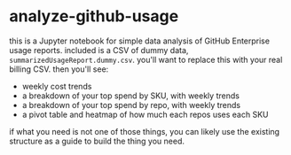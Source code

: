 # analyze-github-usage

this is a Jupyter notebook for simple data analysis of GitHub Enterprise usage reports. included is a CSV of dummy data, `summarizedUsageReport.dummy.csv`. you'll want to replace this with your real billing CSV. then you'll see:

- weekly cost trends
- a breakdown of your top spend by SKU, with weekly trends
- a breakdown of your top spend by repo, with weekly trends
- a pivot table and heatmap of how much each repos uses each SKU

if what you need is not one of those things, you can likely use the existing structure as a guide to build the thing you need.
